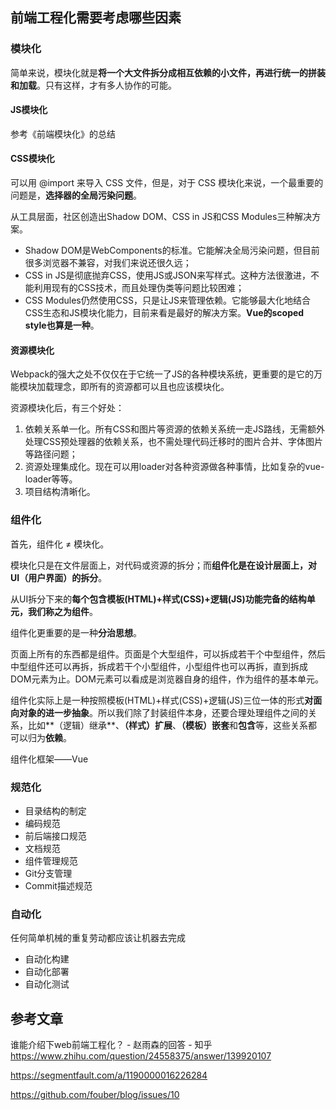## 前端工程化需要考虑哪些因素

### 模块化

简单来说，模块化就是**将一个大文件拆分成相互依赖的小文件，再进行统一的拼装和加载**。只有这样，才有多人协作的可能。

#### JS模块化

参考《前端模块化》的总结

#### CSS模块化

可以用 @import 来导入 CSS 文件，但是，对于 CSS 模块化来说，一个最重要的问题是，**选择器的全局污染问题**。

从工具层面，社区创造出Shadow DOM、CSS in JS和CSS Modules三种解决方案。

- Shadow DOM是WebComponents的标准。它能解决全局污染问题，但目前很多浏览器不兼容，对我们来说还很久远；
- CSS in JS是彻底抛弃CSS，使用JS或JSON来写样式。这种方法很激进，不能利用现有的CSS技术，而且处理伪类等问题比较困难；
- CSS Modules仍然使用CSS，只是让JS来管理依赖。它能够最大化地结合CSS生态和JS模块化能力，目前来看是最好的解决方案。**Vue的scoped style也算是一种**。

#### 资源模块化

Webpack的强大之处不仅仅在于它统一了JS的各种模块系统，更重要的是它的万能模块加载理念，即所有的资源都可以且也应该模块化。

资源模块化后，有三个好处：

1. 依赖关系单一化。所有CSS和图片等资源的依赖关系统一走JS路线，无需额外处理CSS预处理器的依赖关系，也不需处理代码迁移时的图片合并、字体图片等路径问题；
2. 资源处理集成化。现在可以用loader对各种资源做各种事情，比如复杂的vue-loader等等。
3. 项目结构清晰化。

### 组件化

首先，组件化 ≠ 模块化。

模块化只是在文件层面上，对代码或资源的拆分；而**组件化是在设计层面上，对UI（用户界面）的拆分**。

从UI拆分下来的**每个包含模板(HTML)+样式(CSS)+逻辑(JS)功能完备的结构单元，我们称之为组件**。

组件化更重要的是一种**分治思想**。

页面上所有的东西都是组件。页面是个大型组件，可以拆成若干个中型组件，然后中型组件还可以再拆，拆成若干个小型组件，小型组件也可以再拆，直到拆成DOM元素为止。DOM元素可以看成是浏览器自身的组件，作为组件的基本单元。

组件化实际上是一种按照模板(HTML)+样式(CSS)+逻辑(JS)三位一体的形式**对面向对象的进一步抽象**。所以我们除了封装组件本身，还要合理处理组件之间的关系，比如**（逻辑）继承**、**（样式）扩展**、**（模板）嵌套**和**包含**等，这些关系都可以归为**依赖**。

组件化框架——Vue

### 规范化

- 目录结构的制定
- 编码规范
- 前后端接口规范
- 文档规范
- 组件管理规范
- Git分支管理
- Commit描述规范

### 自动化

任何简单机械的重复劳动都应该让机器去完成

* 自动化构建
* 自动化部署
* 自动化测试

## 参考文章

谁能介绍下web前端工程化？ - 赵雨森的回答 - 知乎 https://www.zhihu.com/question/24558375/answer/139920107

https://segmentfault.com/a/1190000016226284

https://github.com/fouber/blog/issues/10